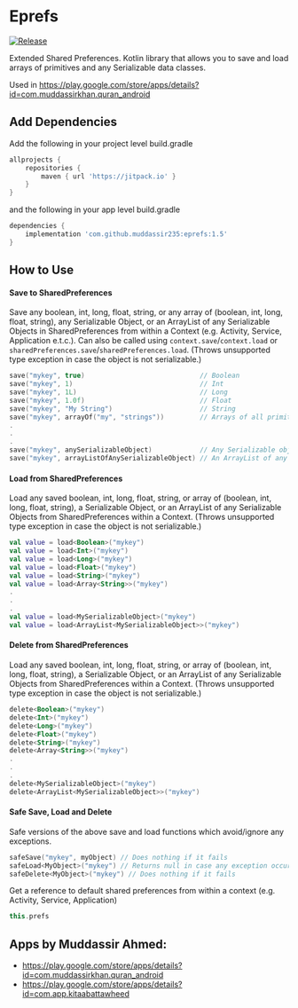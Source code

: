# Eprefs
[![Release](https://jitpack.io/v/muddassir235/eprefs.svg?style=flat-square)](https://jitpack.io/#muddassir235/eprefs/)

Extended Shared Preferences. Kotlin library that allows you to save and load arrays of primitives and any Serializable data classes.

Used in https://play.google.com/store/apps/details?id=com.muddassirkhan.quran_android

## Add Dependencies
Add the following in your project level build.gradle
```groovy
allprojects {
    repositories {
        maven { url 'https://jitpack.io' }
    }
}
```
and the following in your app level build.gradle
```groovy
dependencies {
    implementation 'com.github.muddassir235:eprefs:1.5'
}
```

## How to Use
#### Save to SharedPreferences
Save any boolean, int, long, float, string, or any array of (boolean, int, long, float, string), any Serializable Object, or an ArrayList of any Serializable Objects in SharedPreferences from within a Context (e.g. Activity, Service, Application e.t.c.). Can also be called using `context.save`/`context.load` or `sharedPreferences.save`/`sharedPreferences.load`. (Throws unsupported type exception in case the object is not serializable.)
```kotlin
save("mykey", true)                             // Boolean
save("mykey", 1)                                // Int
save("mykey", 1L)                               // Long
save("mykey", 1.0f)                             // Float
save("mykey", "My String")                      // String
save("mykey", arrayOf("my", "strings"))         // Arrays of all primitive types are supported
.
.
.
save("mykey", anySerializableObject)            // Any Serializable object can be saved.
save("mykey", arrayListOfAnySerializableObject) // An ArrayList of any Serializable Object can also be saved.
```
#### Load from SharedPreferences
Load any saved boolean, int, long, float, string, or array of (boolean, int, long, float, string), a Serializable Object, or an ArrayList of any Serializable Objects from SharedPreferences within a Context. (Throws unsupported type exception in case the object is not serializable.)
```kotlin
val value = load<Boolean>("mykey")
val value = load<Int>("mykey")
val value = load<Long>("mykey")
val value = load<Float>("mykey")
val value = load<String>("mykey")
val value = load<Array<String>>("mykey")                   
.
.
.
val value = load<MySerializableObject>("mykey")            
val value = load<ArrayList<MySerializableObject>>("mykey")
```
#### Delete from SharedPreferences
Load any saved boolean, int, long, float, string, or array of (boolean, int, long, float, string), a Serializable Object, or an ArrayList of any Serializable Objects from SharedPreferences within a Context. (Throws unsupported type exception in case the object is not serializable.)
```kotlin
delete<Boolean>("mykey")
delete<Int>("mykey")
delete<Long>("mykey")
delete<Float>("mykey")
delete<String>("mykey")
delete<Array<String>>("mykey")                  
.
.
.
delete<MySerializableObject>("mykey")           
delete<ArrayList<MySerializableObject>>("mykey")
```
#### Safe Save, Load and Delete
Safe versions of the above save and load functions which avoid/ignore any exceptions.
```kotlin
safeSave("mykey", myObject) // Does nothing if it fails
safeLoad<MyObject>("mykey") // Returns null in case any exception occurs
safeDelete<MyObject>("mykey") // Does nothing if it fails
```

Get a reference to default shared preferences from within a context (e.g. Activity, Service, Application)
```kotlin
this.prefs
```

## Apps by Muddassir Ahmed:
* https://play.google.com/store/apps/details?id=com.muddassirkhan.quran_android
* https://play.google.com/store/apps/details?id=com.app.kitaabattawheed
